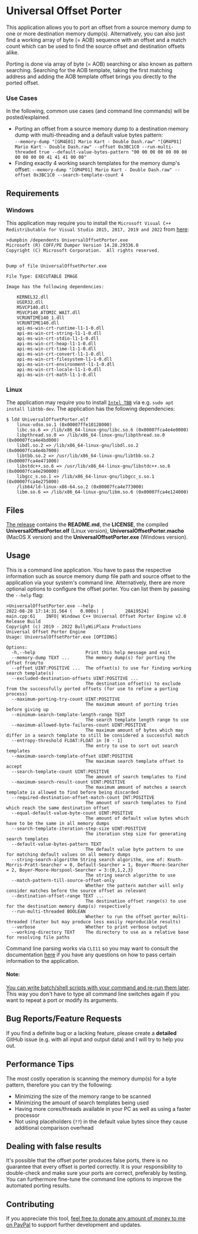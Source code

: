 # Universal Offset Porter

This application allows you to port an offset from a source memory dump to one or more destination memory dump(s). Alternatively, you can also just find a working array of byte (= AOB) sequence with an offset and a match count which can be used to find the source offset and destination offsets alike.

Porting is done via array of byte (= AOB) searching or also known as pattern searching. Searching for the AOB template, taking the first matching address and adding the AOB template offset brings you directly to the ported offset.

### Use Cases
In the following, common use cases (and command line commands) will be posted/explained.

* Porting an offset from a source memory dump to a destination memory dump with multi-threading and a default value bytes pattern:  
`--memory-dump "[GM4E01] Mario Kart - Double Dash.raw" "[GM4P01] Mario Kart - Double Dash.raw" --offset 0x3BC1C0 --run-multi-threaded true --default-value-bytes-pattern "00 00 00 00 00 00 00 00 00 00 00 41 41 41 00 00"`
* Finding exactly 4 working search templates for the memory dump's offset:
`--memory-dump "[GM4P01] Mario Kart - Double Dash.raw" --offset 0x3BC1C0 --search-template-count 4`

## Requirements

### Windows

This application may require you to install the `Microsoft Visual C++ Redistributable for Visual Studio 2015, 2017, 2019 and 2022` from [here](https://support.microsoft.com/en-us/topic/the-latest-supported-visual-c-downloads-2647da03-1eea-4433-9aff-95f26a218cc0):

```
>dumpbin /dependents UniversalOffsetPorter.exe
Microsoft (R) COFF/PE Dumper Version 14.28.29336.0
Copyright (C) Microsoft Corporation.  All rights reserved.


Dump of file UniversalOffsetPorter.exe

File Type: EXECUTABLE IMAGE

Image has the following dependencies:

    KERNEL32.dll
    USER32.dll
    MSVCP140.dll
    MSVCP140_ATOMIC_WAIT.dll
    VCRUNTIME140_1.dll
    VCRUNTIME140.dll
    api-ms-win-crt-runtime-l1-1-0.dll
    api-ms-win-crt-string-l1-1-0.dll
    api-ms-win-crt-stdio-l1-1-0.dll
    api-ms-win-crt-heap-l1-1-0.dll
    api-ms-win-crt-time-l1-1-0.dll
    api-ms-win-crt-convert-l1-1-0.dll
    api-ms-win-crt-filesystem-l1-1-0.dll
    api-ms-win-crt-environment-l1-1-0.dll
    api-ms-win-crt-locale-l1-1-0.dll
    api-ms-win-crt-math-l1-1-0.dll
```

### Linux

The application may require you to install [`Intel TBB`](https://software.intel.com/content/www/us/en/develop/tools/oneapi/components/onetbb.html) via e.g. `sudo apt install libtbb-dev`. The application has the following dependencies:

```
$ ldd UniversalOffsetPorter.elf
    linux-vdso.so.1 (0x00007ffe10128000)
    libc.so.6 => /lib/x86_64-linux-gnu/libc.so.6 (0x00007fca4e4e0000)
    libpthread.so.0 => /lib/x86_64-linux-gnu/libpthread.so.0 (0x00007fca4e4bd000)
    libdl.so.2 => /lib/x86_64-linux-gnu/libdl.so.2 (0x00007fca4e4b7000)
    libtbb.so.2 => /usr/lib/x86_64-linux-gnu/libtbb.so.2 (0x00007fca4e471000)
    libstdc++.so.6 => /usr/lib/x86_64-linux-gnu/libstdc++.so.6 (0x00007fca4e290000)
    libgcc_s.so.1 => /lib/x86_64-linux-gnu/libgcc_s.so.1 (0x00007fca4e275000)
    /lib64/ld-linux-x86-64.so.2 (0x00007fca4e773000)
    libm.so.6 => /lib/x86_64-linux-gnu/libm.so.6 (0x00007fca4e124000)
```

## Files

[The release](https://github.com/BullyWiiPlaza/Universal-Offset-Porter-Engine/releases) contains the **README.md**, the **LICENSE**, the compiled **UniversalOffsetPorter.elf** (Linux version), **UniversalOffsetPorter.macho** (MacOS X version) and the **UniversalOffsetPorter.exe** (Windows version).

## Usage

This is a command line application. You have to pass the respective information such as source memory dump file path and source offset to the application via your system's command line. Alternatively, there are more optional options to configure the offset porter. You can list them by passing the `--help` flag:

```
>UniversalOffsetPorter.exe --help
2022-08-28 17:14:31.564 (   0.000s) [        28A19524]               main.cpp:61    INFO| Windows C++ Universal Offset Porter Engine v2.0
Release Build
Copyright (c) 2019 - 2022 BullyWiiPlaza Productions
Universal Offset Porter Engine
Usage: UniversalOffsetPorter.exe [OPTIONS]

Options:
  -h,--help                   Print this help message and exit
  --memory-dump TEXT ...      The memory dump(s) for porting the offset from/to
  --offset UINT:POSITIVE ...  The offset(s) to use for finding working search template(s)
  --excluded-destination-offsets UINT:POSITIVE ...
                              The destination offset(s) to exclude from the successfully ported offsets (for use to refine a porting process)
  --maximum-porting-try-count UINT:POSITIVE
                              The maximum amount of porting tries before giving up
  --minimum-search-template-length-range TEXT
                              The search template length range to use
  --maximum-allowed-byte-failures-count UINT:POSITIVE
                              The maximum amount of bytes which may differ in a search template to still be considered a successful match
  --entropy-threshold FLOAT:FLOAT in [0 - 1]
                              The entry to use to sort out search templates
  --maximum-search-template-offset UINT:POSITIVE
                              The maximum search template offset to accept
  --search-template-count UINT:POSITIVE
                              The amount of search templates to find
  --maximum-search-result-count UINT:POSITIVE
                              The maximum amount of matches a search template is allowed to find before being discarded
  --required-destination-offset-match-count INT:POSITIVE
                              The amount of search templates to find which reach the same destination offset
  --equal-default-value-byte-count UINT:POSITIVE
                              The amount of default value bytes which have to be the same in all memory dumps
  --search-template-iteration-step-size UINT:POSITIVE
                              The iteration step size for generating search templates
  --default-value-bytes-pattern TEXT
                              The default value byte pattern to use for matching default values on all memory dumps
  --string-search-algorithm String search algorithm, one of: Knuth-Morris-Pratt-Searcher = 0, Default-Searcher = 1, Boyer-Moore-Searcher = 2, Boyer-Moore-Horspool-Searcher = 3:{0,1,2,3}
                              The string search algorithm to use
  --match-pattern-till-source-offset-only
                              Whether the pattern matcher will only consider matches before the source offset as relevant
  --destination-offset-range TEXT ...
                              The destination offset range(s) to use for the destination memory dump(s) respectively
  --run-multi-threaded BOOLEAN
                              Whether to run the offset porter multi-threaded (faster but may produce less easily reproducible results)
  --verbose                   Whether to print verbose output
  --working-directory TEXT    The directory to use as a relative base for resolving file paths
```

Command line parsing works via `CLI11` so you may want to consult the documentation [here](https://cliutils.github.io/CLI11/book) if you have any questions on how to pass certain information to the application.

#### Note:

[You can write batch/shell scripts with your command and re-run them later](https://bullywiihacks.forumotion.com/t6494-#32192). This way you don't have to type all command line switches again if you want to repeat a port or modify its arguments.

## Bug Reports/Feature Requests

If you find a definite bug or a lacking feature, please create a **detailed** GitHub issue (e.g. with all input and output data) and I will try to help you out.

## Performance Tips
The most costly operation is scanning the memory dump(s) for a byte pattern, therefore you can try the following:
* Minimizing the size of the memory range to be scanned
* Minimizing the amount of search templates being used
* Having more cores/threads available in your PC as well as using a faster processor
* Not using placeholders (`??`) in the default value bytes since they cause additional comparison overhead

## Dealing with false results
It's possible that the offset porter produces false ports, there is no guarantee that every offset is ported correctly. It is your responsibility to double-check and make sure your ports are correct, preferably by testing. You can furthermore fine-tune the command line options to improve the automated porting results.

## Contributing
If you appreciate this tool, [feel free to donate any amount of money to me on PayPal](https://www.paypal.me/bullywiiplaza) to support further development and updates.
